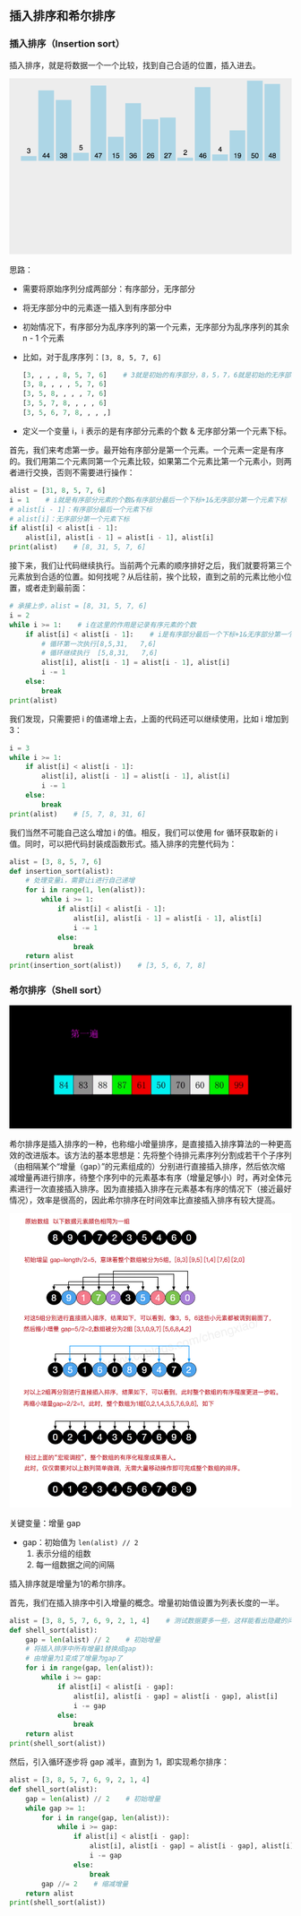 ## 插入排序和希尔排序

### 插入排序（Insertion sort）

插入排序，就是将数据一个一个比较，找到自己合适的位置，插入进去。

![img](insert-shell.assets/849589-20171015225645277-1151100000.gif)

思路：

- 需要将原始序列分成两部分：有序部分，无序部分

- 将无序部分中的元素逐一插入到有序部分中

- 初始情况下，有序部分为乱序序列的第一个元素，无序部分为乱序序列的其余 n - 1 个元素

- 比如，对于乱序序列：`[3, 8, 5, 7, 6]`

  ```python
  [3, , , , 8, 5, 7, 6]    # 3就是初始的有序部分，8，5，7，6就是初始的无序部分
  [3, 8, , , , 5, 7, 6]
  [3, 5, 8, , , , 7, 6]
  [3, 5, 7, 8, , , , 6]
  [3, 5, 6, 7, 8, , , ,]
  ```

- 定义一个变量 i，i 表示的是有序部分元素的个数 & 无序部分第一个元素下标。

首先，我们来考虑第一步。最开始有序部分是第一个元素。一个元素一定是有序的。我们用第二个元素同第一个元素比较，如果第二个元素比第一个元素小，则两者进行交换，否则不需要进行操作：

```python
alist = [31, 8, 5, 7, 6]
i = 1    # i就是有序部分元素的个数&有序部分最后一个下标+1&无序部分第一个元素下标
# alist[i - 1]：有序部分最后一个元素下标
# alist[i]：无序部分第一个元素下标
if alist[i] < alist[i - 1]:
    alist[i], alist[i - 1] = alist[i - 1], alist[i]
print(alist)    # [8, 31, 5, 7, 6]
```

接下来，我们让代码继续执行。当前两个元素的顺序排好之后，我们就要将第三个元素放到合适的位置。如何找呢？从后往前，挨个比较，直到之前的元素比他小位置，或者走到最前面：

```python 
# 承接上步，alist = [8, 31, 5, 7, 6]
i = 2
while i >= 1:    # i在这里的作用是记录有序元素的个数
    if alist[i] < alist[i - 1]:    # i是有序部分最后一个下标+1&无序部分第一个元素下标
        # 循环第一次执行[8,5,31,   7,6]
        # 循环继续执行  [5,8,31,   7,6]
        alist[i], alist[i - 1] = alist[i - 1], alist[i]
        i -= 1
    else:
        break
print(alist)
```

我们发现，只需要把 i 的值递增上去，上面的代码还可以继续使用，比如 i 增加到 3：

```python
i = 3
while i >= 1:
    if alist[i] < alist[i - 1]:
        alist[i], alist[i - 1] = alist[i - 1], alist[i]
        i -= 1
    else:
        break
print(alist)    # [5, 7, 8, 31, 6]
```

我们当然不可能自己这么增加 i 的值。相反，我们可以使用 for 循环获取新的 i 值。同时，可以把代码封装成函数形式。插入排序的完整代码为：

```python
alist = [3, 8, 5, 7, 6]
def insertion_sort(alist):
    # 处理变量i，需要让i进行自己递增
    for i in range(1, len(alist)):
        while i >= 1:
            if alist[i] < alist[i - 1]:
                alist[i], alist[i - 1] = alist[i - 1], alist[i]
                i -= 1
            else:
                break
    return alist
print(insertion_sort(alist))    # [3, 5, 6, 7, 8]
```

### 希尔排序（Shell sort）

![img](insert-shell.assets/849589-20180331170017421-364506073.gif)

希尔排序是插入排序的一种，也称缩小增量排序，是直接插入排序算法的一种更高效的改进版本。该方法的基本思想是：先将整个待排元素序列分割成若干个子序列（由相隔某个“增量（gap）”的元素组成的）分别进行直接插入排序，然后依次缩减增量再进行排序，待整个序列中的元素基本有序（增量足够小）时，再对全体元素进行一次直接插入排序。因为直接插入排序在元素基本有序的情况下（接近最好情况），效率是很高的，因此希尔排序在时间效率比直接插入排序有较大提高。

![img](insert-shell.assets/1489694-20190408102739105-479356066.png)

关键变量：增量 gap

- gap：初始值为 `len(alist) // 2`
  1. 表示分组的组数
  2. 每一组数据之间的间隔

插入排序就是增量为1的希尔排序。

首先，我们在插入排序中引入增量的概念。增量初始值设置为列表长度的一半。

```python
alist = [3, 8, 5, 7, 6, 9, 2, 1, 4]    # 测试数据要多一些，这样能看出隐藏的问题来
def shell_sort(alist):
    gap = len(alist) // 2    # 初始增量
    # 将插入排序中所有增量1替换成gap
    # 由增量为1变成了增量为gap了
    for i in range(gap, len(alist)):
        while i >= gap:
            if alist[i] < alist[i - gap]:
                alist[i], alist[i - gap] = alist[i - gap], alist[i]
                i -= gap
            else:
                break
    return alist
print(shell_sort(alist))
```

然后，引入循环逐步将 gap 减半，直到为 1，即实现希尔排序：

```python
alist = [3, 8, 5, 7, 6, 9, 2, 1, 4]
def shell_sort(alist):
    gap = len(alist) // 2    # 初始增量
    while gap >= 1:
        for i in range(gap, len(alist)):
            while i >= gap:
                if alist[i] < alist[i - gap]:
                    alist[i], alist[i - gap] = alist[i - gap], alist[i]
                    i -= gap
                else:
                    break
        gap //= 2    # 缩减增量
    return alist
print(shell_sort(alist))
```


